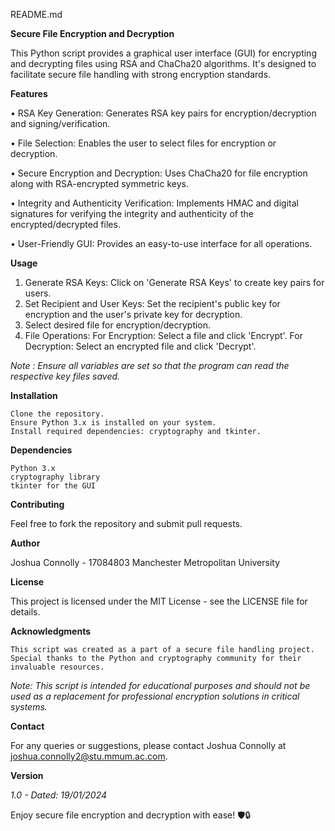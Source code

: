 README.md

**Secure File Encryption and Decryption**

This Python script provides a graphical user interface (GUI) for encrypting and decrypting files using RSA and ChaCha20 algorithms. It's designed to facilitate secure file handling with strong encryption standards.

**Features**

• RSA Key Generation: Generates RSA key pairs for encryption/decryption and signing/verification.

• File Selection: Enables the user to select files for encryption or decryption.

• Secure Encryption and Decryption: Uses ChaCha20 for file encryption along with RSA-encrypted symmetric keys.

• Integrity and Authenticity Verification: Implements HMAC and digital signatures for verifying the integrity and authenticity of the encrypted/decrypted files.

• User-Friendly GUI: Provides an easy-to-use interface for all operations.

**Usage**

1. Generate RSA Keys: Click on 'Generate RSA Keys' to create key pairs for users.
2. Set Recipient and User Keys: Set the recipient's public key for encryption and the user's private key for decryption.
3. Select desired file for encryption/decryption.
4. File Operations:
     For Encryption: Select a file and click 'Encrypt'.
     For Decryption: Select an encrypted file and click 'Decrypt'.

_Note : Ensure all variables are set so that the program can read the respective key files saved._

**Installation**

    Clone the repository.
    Ensure Python 3.x is installed on your system.
    Install required dependencies: cryptography and tkinter.

**Dependencies**

    Python 3.x
    cryptography library
    tkinter for the GUI

**Contributing**

Feel free to fork the repository and submit pull requests.

**Author**

Joshua Connolly - 17084803
Manchester Metropolitan University

**License**

This project is licensed under the MIT License - see the LICENSE file for details.

**Acknowledgments**

    This script was created as a part of a secure file handling project.
    Special thanks to the Python and cryptography community for their invaluable resources.

_Note: This script is intended for educational purposes and should not be used as a replacement for professional encryption solutions in critical systems._

**Contact**

For any queries or suggestions, please contact Joshua Connolly at joshua.connolly2@stu.mmum.ac.com.

**Version**

_1.0 - Dated: 19/01/2024_

Enjoy secure file encryption and decryption with ease! 🛡️🔒

